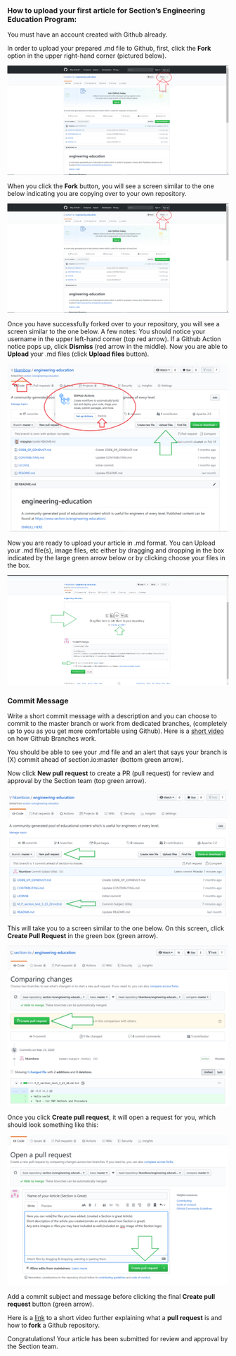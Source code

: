 ### How to upload your first article for Section’s Engineering Education Program:

You must have an account created with Github already.

In order to upload your prepared .md file to Github, first, click the **Fork** option in the upper right-hand corner (pictured below).

![Fork Image](/images/fork_image.png)

When you click the **Fork** button, you will see a screen similar to the one below indicating you are copying over to your own repository.

![Forking Image](/images/fork_image.png)

Once you have successfully forked over to your repository, you will see a screen similar to the one below. A few notes:
You should notice your username in the upper left-hand corner (top red arrow).
If a Github Action notice pops up, click **Dismiss** (red arrow in the middle).
Now you are able to **Upload** your .md files (click **Upload files** button).


![Forked Image](/images/forked_image.png)

Now you are ready to upload your article in .md format. You can Upload your .md file(s), image files, etc either by dragging and dropping in the box indicated by the large green arrow below or by clicking choose your files in the box.

![Upload Image](/images/upload_image.png)

### Commit Message
Write a short commit message with a description and you can choose to commit to the master branch or work from dedicated branches, (completely up to you as you get more comfortable using Github). Here is a [short video](https://www.youtube.com/watch?v=oPpnCh7InLY&t=577s) 
on how Github Branches work.

You should be able to see your .md file and an alert that says your branch is (X) commit ahead of section.io:master (bottom green arrow). 

Now click **New pull request** to create a PR (pull request) for review and approval by the Section team (top green arrow).

![Uploaded Image](/images/uploaded_image.png)


This will take you to a screen similar to the one below. On this screen, click **Create Pull Request** in the green box (green arrow).

![Comparing Changes Image](/images/comparing_changes_image.png)


Once you click **Create pull request**, it will open a request for you, which should look something like this:

![OpenPR_image](/images/openPR_image2_.PNG)

Add a commit subject and message before clicking the final **Create pull request** button (green arrow).

Here is a [link](https://www.youtube.com/watch?v=nT8KGYVurIU&t=47s) to a short video further explaining what a **pull request** is and how to **fork** a Github repository.


Congratulations! Your article has been submitted for review and approval by the Section team.

